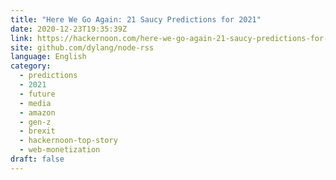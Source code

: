 ```yaml
---
title: "Here We Go Again: 21 Saucy Predictions for 2021"
date: 2020-12-23T19:35:39Z
link: https://hackernoon.com/here-we-go-again-21-saucy-predictions-for-2021-w01p34ro?source=rss&utm_medium=RSS&utm_source=news.12bit.vn
site: github.com/dylang/node-rss
language: English
category:
  - predictions
  - 2021
  - future
  - media
  - amazon
  - gen-z
  - brexit
  - hackernoon-top-story
  - web-monetization
draft: false
---
```

